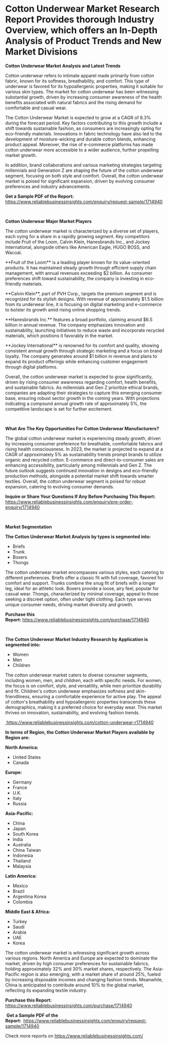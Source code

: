 <p><h1>Cotton Underwear Market Research Report Provides thorough Industry Overview, which offers an In-Depth Analysis of Product Trends and New Market Divisions</h1></p><p><strong>Cotton Underwear Market Analysis and Latest Trends</strong></p>
<p><p>Cotton underwear refers to intimate apparel made primarily from cotton fabric, known for its softness, breathability, and comfort. This type of underwear is favored for its hypoallergenic properties, making it suitable for various skin types. The market for cotton underwear has been witnessing substantial growth, driven by increasing consumer awareness of the health benefits associated with natural fabrics and the rising demand for comfortable and casual wear.</p><p>The Cotton Underwear Market is expected to grow at a CAGR of 8.3% during the forecast period. Key factors contributing to this growth include a shift towards sustainable fashion, as consumers are increasingly opting for eco-friendly materials. Innovations in fabric technology have also led to the development of moisture-wicking and durable cotton blends, enhancing product appeal. Moreover, the rise of e-commerce platforms has made cotton underwear more accessible to a wider audience, further propelling market growth. </p><p>In addition, brand collaborations and various marketing strategies targeting millennials and Generation Z are shaping the future of the cotton underwear segment, focusing on both style and comfort. Overall, the cotton underwear market is poised for significant expansion, driven by evolving consumer preferences and industry advancements.</p></p>
<p><strong>Get a Sample PDF of the Report:&nbsp;</strong> <a href="https://www.reliablebusinessinsights.com/enquiry/request-sample/1714940?utm_campaign=84&utm_medium=2&utm_source=Github&utm_content=ia&utm_term=11012025&utm_id=cotton-underwear">https://www.reliablebusinessinsights.com/enquiry/request-sample/1714940</a></p>
<p>&nbsp;</p>
<p><strong>Cotton Underwear Major Market Players</strong></p>
<p><p>The cotton underwear market is characterized by a diverse set of players, each vying for a share in a rapidly growing segment. Key competitors include Fruit of the Loom, Calvin Klein, Hanesbrands Inc., and Jockey International, alongside others like American Eagle, HUGO BOSS, and Wacoal.</p><p>**Fruit of the Loom** is a leading player known for its value-oriented products. It has maintained steady growth through efficient supply chain management, with annual revenues exceeding $2 billion. As consumer preferences shift toward sustainability, the company is investing in eco-friendly materials.</p><p>**Calvin Klein**, part of PVH Corp., targets the premium segment and is recognized for its stylish designs. With revenue of approximately $1.5 billion from its underwear line, it is focusing on digital marketing and e-commerce to bolster its growth amid rising online shopping trends.</p><p>**Hanesbrands Inc.** features a broad portfolio, claiming around $6.5 billion in annual revenue. The company emphasizes innovation and sustainability, launching initiatives to reduce waste and incorporate recycled materials, which positions it favorably in the market.</p><p>**Jockey International** is renowned for its comfort and quality, showing consistent annual growth through strategic marketing and a focus on brand loyalty. The company generates around $1 billion in revenue and plans to expand its product offerings while enhancing customer engagement through digital platforms.</p><p>Overall, the cotton underwear market is expected to grow significantly, driven by rising consumer awareness regarding comfort, health benefits, and sustainable fabrics. As millennials and Gen Z prioritize ethical brands, companies are adapting their strategies to capture this emerging consumer base, ensuring robust sector growth in the coming years. With projections indicating a compound annual growth rate of approximately 5%, the competitive landscape is set for further excitement.</p></p>
<p>&nbsp;</p>
<p><strong>What Are The Key Opportunities For Cotton Underwear Manufacturers?</strong></p>
<p><p>The global cotton underwear market is experiencing steady growth, driven by increasing consumer preference for breathable, comfortable fabrics and rising health consciousness. In 2023, the market is projected to expand at a CAGR of approximately 5% as sustainability trends prompt brands to utilize organic and recycled cotton. E-commerce and direct-to-consumer sales are enhancing accessibility, particularly among millennials and Gen Z. The future outlook suggests continued innovation in designs and eco-friendly production methods, alongside a potential market shift towards smarter textiles. Overall, the cotton underwear segment is poised for robust expansion, catering to evolving consumer demands.</p></p>
<p><strong>Inquire or Share Your Questions If Any Before Purchasing This Report:</strong> <a href="https://www.reliablebusinessinsights.com/enquiry/pre-order-enquiry/1714940?utm_campaign=84&utm_medium=2&utm_source=Github&utm_content=ia&utm_term=11012025&utm_id=cotton-underwear">https://www.reliablebusinessinsights.com/enquiry/pre-order-enquiry/1714940</a></p>
<p>&nbsp;</p>
<p><strong>Market Segmentation</strong></p>
<p><strong>The Cotton Underwear Market Analysis by types is segmented into:</strong></p>
<p><ul><li>Briefs</li><li>Trunk</li><li>Boxers</li><li>Thongs</li></ul></p>
<p><p>The cotton underwear market encompasses various styles, each catering to different preferences. Briefs offer a classic fit with full coverage, favored for comfort and support. Trunks combine the snug fit of briefs with a longer leg, ideal for an athletic look. Boxers provide a loose, airy feel, popular for casual wear. Thongs, characterized by minimal coverage, appeal to those seeking a discreet option, often under tight clothing. Each type serves unique consumer needs, driving market diversity and growth.</p></p>
<p><strong>Purchase this Report:&nbsp;</strong><a href="https://www.reliablebusinessinsights.com/purchase/1714940?utm_campaign=84&utm_medium=2&utm_source=Github&utm_content=ia&utm_term=11012025&utm_id=cotton-underwear">https://www.reliablebusinessinsights.com/purchase/1714940</a></p>
<p>&nbsp;</p>
<p><strong>The Cotton Underwear Market Industry Research by Application is segmented into:</strong></p>
<p><ul><li>Women</li><li>Men</li><li>Children</li></ul></p>
<p><p>The cotton underwear market caters to diverse consumer segments, including women, men, and children, each with specific needs. For women, the focus is on comfort, style, and versatility, while men prioritize durability and fit. Children's cotton underwear emphasizes softness and skin-friendliness, ensuring a comfortable experience for active play. The appeal of cotton's breathability and hypoallergenic properties transcends these demographics, making it a preferred choice for everyday wear. This market thrives on innovation, sustainability, and evolving fashion trends.</p></p>
<p><a href="https://www.reliablebusinessinsights.com/cotton-underwear-r1714940?utm_campaign=84&utm_medium=2&utm_source=Github&utm_content=ia&utm_term=11012025&utm_id=cotton-underwear">&nbsp;https://www.reliablebusinessinsights.com/cotton-underwear-r1714940</a></p>
<p><strong>In terms of Region, the Cotton Underwear Market Players available by Region are:</strong></p>
<p>
    <p> <strong> North America: </strong>
        <ul>
            <li>United States</li>
            <li>Canada</li>
        </ul>
        </p> 
    <p> <strong> Europe: </strong>
        <ul>
            <li>Germany</li>
            <li>France</li>
            <li>U.K.</li>
            <li>Italy</li>
            <li>Russia</li>
        </ul>
        </p> 
    <p> <strong> Asia-Pacific: </strong>
        <ul>
            <li>China</li>
            <li>Japan</li>
            <li>South Korea</li>
            <li>India</li>
            <li>Australia</li>
            <li>China Taiwan</li>
            <li>Indonesia</li>
            <li>Thailand</li>
            <li>Malaysia</li>
        </ul>
        </p> 
    <p> <strong> Latin America: </strong>
        <ul>
            <li>Mexico</li>
            <li>Brazil</li>
            <li>Argentina Korea</li>
            <li>Colombia</li>
        </ul>
        </p> 
    <p> <strong> Middle East & Africa: </strong>
        <ul>
            <li>Turkey</li>
            <li>Saudi</li>
            <li>Arabia</li>
            <li>UAE</li>
            <li>Korea</li>
        </ul>
    </p>
    </p>
<p><p>The cotton underwear market is witnessing significant growth across various regions. North America and Europe are expected to dominate the market, driven by high consumer preferences for sustainable fabrics, holding approximately 32% and 30% market shares, respectively. The Asia-Pacific region is also emerging, with a market share of around 25%, fueled by increasing disposable incomes and changing fashion trends. Meanwhile, China is anticipated to contribute around 10% to the global market, reflecting its expanding textile industry.</p></p>
<p><strong>Purchase this Report: </strong><a href="https://www.reliablebusinessinsights.com/purchase/1714940?utm_campaign=84&utm_medium=2&utm_source=Github&utm_content=ia&utm_term=11012025&utm_id=cotton-underwear">https://www.reliablebusinessinsights.com/purchase/1714940</a></p>
<p>&nbsp;<strong>Get a Sample PDF of the Report:&nbsp;&nbsp;</strong><a href="https://www.reliablebusinessinsights.com/enquiry/request-sample/1714940?utm_campaign=84&utm_medium=2&utm_source=Github&utm_content=ia&utm_term=11012025&utm_id=cotton-underwear">https://www.reliablebusinessinsights.com/enquiry/request-sample/1714940</a></p>
<p><strong></strong></p>
<p>Check more reports on <a href="https://www.reliablebusinessinsights.com/?utm_campaign=84&utm_medium=2&utm_source=Github&utm_content=ia&utm_term=11012025&utm_id=cotton-underwear">https://www.reliablebusinessinsights.com/</a></p>